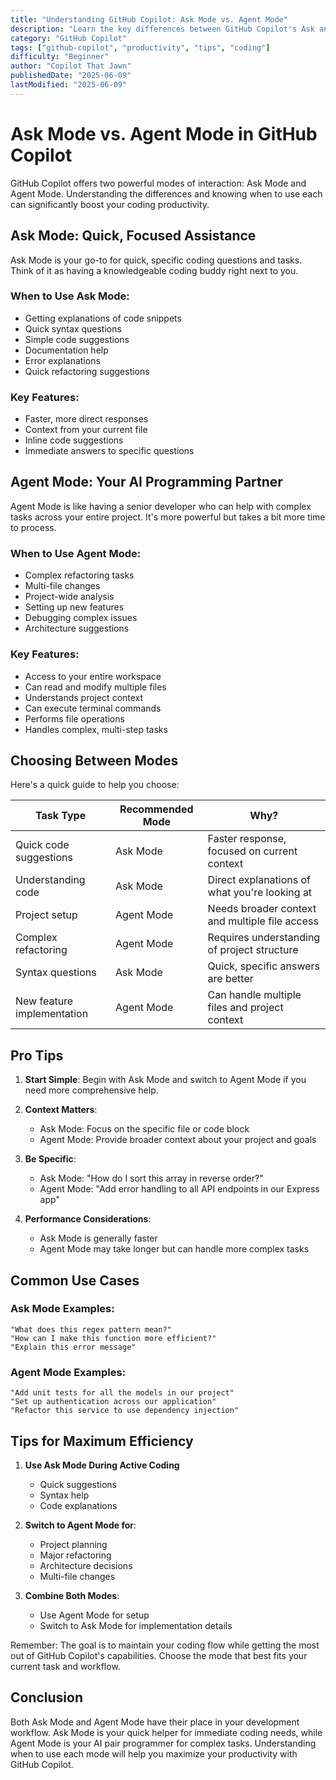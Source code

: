 ```yaml
---
title: "Understanding GitHub Copilot: Ask Mode vs. Agent Mode"
description: "Learn the key differences between GitHub Copilot's Ask and Agent modes and when to use each for maximum productivity"
category: "GitHub Copilot"
tags: ["github-copilot", "productivity", "tips", "coding"]
difficulty: "Beginner"
author: "Copilot That Jawn"
publishedDate: "2025-06-09"
lastModified: "2025-06-09"
---
```


# Ask Mode vs. Agent Mode in GitHub Copilot

GitHub Copilot offers two powerful modes of interaction: Ask Mode and Agent Mode. Understanding the differences and knowing when to use each can significantly boost your coding productivity.

## Ask Mode: Quick, Focused Assistance

Ask Mode is your go-to for quick, specific coding questions and tasks. Think of it as having a knowledgeable coding buddy right next to you.

### When to Use Ask Mode:
- Getting explanations of code snippets
- Quick syntax questions
- Simple code suggestions
- Documentation help
- Error explanations
- Quick refactoring suggestions

### Key Features:
- Faster, more direct responses
- Context from your current file
- Inline code suggestions
- Immediate answers to specific questions

## Agent Mode: Your AI Programming Partner

Agent Mode is like having a senior developer who can help with complex tasks across your entire project. It's more powerful but takes a bit more time to process.

### When to Use Agent Mode:
- Complex refactoring tasks
- Multi-file changes
- Project-wide analysis
- Setting up new features
- Debugging complex issues
- Architecture suggestions

### Key Features:
- Access to your entire workspace
- Can read and modify multiple files
- Understands project context
- Can execute terminal commands
- Performs file operations
- Handles complex, multi-step tasks

## Choosing Between Modes

Here's a quick guide to help you choose:

| Task Type | Recommended Mode | Why? |
|-----------|-----------------|------|
| Quick code suggestions | Ask Mode | Faster response, focused on current context |
| Understanding code | Ask Mode | Direct explanations of what you're looking at |
| Project setup | Agent Mode | Needs broader context and multiple file access |
| Complex refactoring | Agent Mode | Requires understanding of project structure |
| Syntax questions | Ask Mode | Quick, specific answers are better |
| New feature implementation | Agent Mode | Can handle multiple files and project context |

## Pro Tips

1. **Start Simple**: Begin with Ask Mode and switch to Agent Mode if you need more comprehensive help.

2. **Context Matters**: 
   - Ask Mode: Focus on the specific file or code block
   - Agent Mode: Provide broader context about your project and goals

3. **Be Specific**:
   - Ask Mode: "How do I sort this array in reverse order?"
   - Agent Mode: "Add error handling to all API endpoints in our Express app"

4. **Performance Considerations**:
   - Ask Mode is generally faster
   - Agent Mode may take longer but can handle more complex tasks

## Common Use Cases

### Ask Mode Examples:
```
"What does this regex pattern mean?"
"How can I make this function more efficient?"
"Explain this error message"
```

### Agent Mode Examples:
```
"Add unit tests for all the models in our project"
"Set up authentication across our application"
"Refactor this service to use dependency injection"
```

## Tips for Maximum Efficiency

1. **Use Ask Mode During Active Coding**
   - Quick suggestions
   - Syntax help
   - Code explanations

2. **Switch to Agent Mode for**:
   - Project planning
   - Major refactoring
   - Architecture decisions
   - Multi-file changes

3. **Combine Both Modes**:
   - Use Agent Mode for setup
   - Switch to Ask Mode for implementation details

Remember: The goal is to maintain your coding flow while getting the most out of GitHub Copilot's capabilities. Choose the mode that best fits your current task and workflow.

## Conclusion

Both Ask Mode and Agent Mode have their place in your development workflow. Ask Mode is your quick helper for immediate coding needs, while Agent Mode is your AI pair programmer for complex tasks. Understanding when to use each mode will help you maximize your productivity with GitHub Copilot.
